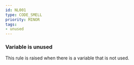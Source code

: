 ```yaml
---
id: NL001
type: CODE_SMELL
priority: MINOR
tags:
- unused
---
```


### Variable is unused

This rule is raised when there is a variable that is not used.

